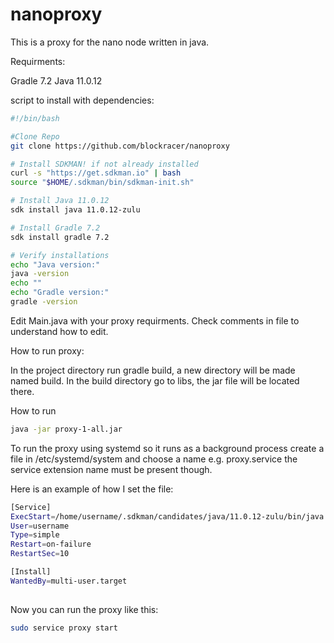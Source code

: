 # nanoproxy
This is a proxy for the nano node written in java.

Requirments:

Gradle 7.2
Java 11.0.12

script to install with dependencies: 

```bash
#!/bin/bash

#Clone Repo
git clone https://github.com/blockracer/nanoproxy

# Install SDKMAN! if not already installed
curl -s "https://get.sdkman.io" | bash
source "$HOME/.sdkman/bin/sdkman-init.sh"

# Install Java 11.0.12
sdk install java 11.0.12-zulu

# Install Gradle 7.2
sdk install gradle 7.2

# Verify installations
echo "Java version:"
java -version
echo ""
echo "Gradle version:"
gradle -version
```
Edit Main.java with your proxy requirments. Check comments in file to understand how to edit.

How to run proxy:

In the project directory run gradle build, a new directory will be made named build. In the build directory go to libs, the jar file will be located there.

How to run
```bash
java -jar proxy-1-all.jar
```
To run the proxy using systemd so it runs as a background process create a file in /etc/systemd/system and choose a name e.g. proxy.service the service extension name must be present though.

Here is an example of how I set the file:

```bash
[Service]
ExecStart=/home/username/.sdkman/candidates/java/11.0.12-zulu/bin/java -jar /path/to/proxy-1-all.jar
User=username
Type=simple
Restart=on-failure
RestartSec=10

[Install]
WantedBy=multi-user.target
                                                                                                                                                                                                                           
```
Now you can run the proxy like this:

```bash
sudo service proxy start

```















